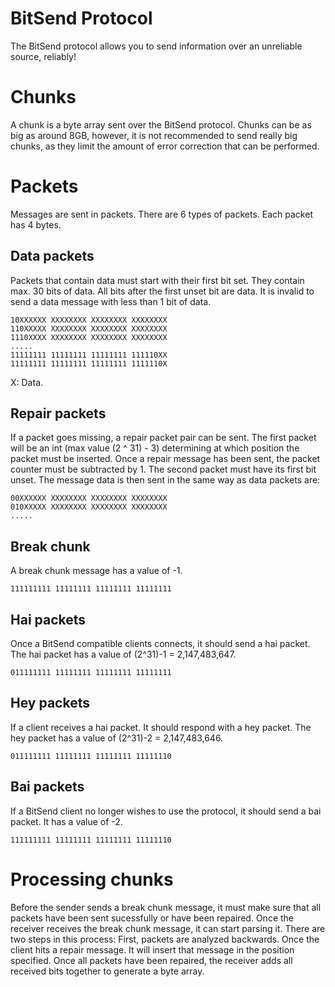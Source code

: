 # BitSend Protocol

The BitSend protocol allows you to send information over an unreliable source, reliably!

# Chunks

A chunk is a byte array sent over the BitSend protocol. Chunks can be as big as around 8GB, however, it is not recommended to send really big chunks, as they limit the amount of error correction that can be performed.

# Packets

Messages are sent in packets. There are 6 types of packets. Each packet has 4 bytes.

## Data packets

Packets that contain data must start with their first bit set. They contain max. 30 bits of data. All bits after the first unset bit are data. It is invalid to send a data message with less than 1 bit of data.

```
10XXXXXX XXXXXXXX XXXXXXXX XXXXXXXX
110XXXXX XXXXXXXX XXXXXXXX XXXXXXXX
1110XXXX XXXXXXXX XXXXXXXX XXXXXXXX
.....
11111111 11111111 11111111 111110XX
11111111 11111111 11111111 1111110X
```

X: Data.

## Repair packets

If a packet goes missing, a repair packet pair can be sent. The first packet will be an int (max value (2 ^ 31) - 3) determining at which position the packet must be inserted.
Once a repair message has been sent, the packet counter must be subtracted by 1.
The second packet must have its first bit unset. The message data is then sent in the same way as data packets are:

```
00XXXXXX XXXXXXXX XXXXXXXX XXXXXXXX  
010XXXXX XXXXXXXX XXXXXXXX XXXXXXXX  
.....  
```

## Break chunk

A break chunk message has a value of -1.

```
111111111 11111111 11111111 11111111
```

## Hai packets

Once a BitSend compatible clients connects, it should send a hai packet. The hai packet has a value of (2^31)-1 = 2,147,483,647.

```
011111111 11111111 11111111 11111111
```

## Hey packets

If a client receives a hai packet. It should respond with a hey packet. The hey packet has a value of (2^31)-2 = 2,147,483,646.

```
011111111 11111111 11111111 11111110
```

## Bai packets

If a BitSend client no longer wishes to use the protocol, it should send a bai packet. It has a value of -2.

```
111111111 11111111 11111111 11111110
```

# Processing chunks
Before the sender sends a break chunk message, it must make sure that all packets have been sent sucessfully or have been repaired. Once the receiver receives the break chunk message, it can start parsing it.
There are two steps in this process:
First, packets are analyzed backwards. Once the client hits a repair message. It will insert that message in the position specified. 
Once all packets have been repaired, the receiver adds all received bits together to generate a byte array.

